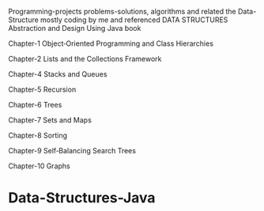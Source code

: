 Programming-projects problems-solutions, algorithms and related the Data-Structure mostly coding by me and referenced DATA STRUCTURES Abstraction and Design Using Java book


Chapter-1 Object‐Oriented Programming and Class Hierarchies


Chapter-2 Lists and the Collections Framework


Chapter-4 Stacks and Queues


Chapter-5 Recursion


Chapter-6 Trees


Chapter-7 Sets and Maps


Chapter-8 Sorting


Chapter-9 Self‐Balancing Search Trees


Chapter-10 Graphs

# Data-Structures-Java
